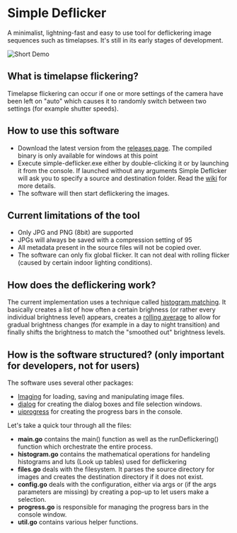 # Simple Deflicker
A minimalist, lightning-fast and easy to use tool for deflickering image sequences such as timelapses.
It's still in its early stages of development.

![Short Demo](demo_church.gif)

## What is timelapse flickering?
Timelapse flickering can occur if one or more settings of the camera have been left on "auto" which causes it to randomly switch between two settings (for example shutter speeds).

## How to use this software
* Download the latest version from the [releases page](https://github.com/StruffelProductions/simple-deflicker/releases). The compiled binary is only available for windows at this point
* Execute simple-deflicker.exe either by double-clicking it or by launching it from the console. If launched without any arguments Simple Deflicker will ask you to specify a source and destination folder. Read the [wiki](https://github.com/StruffelProductions/simple-deflicker/wiki) for more details.
* The software will then start deflickering the images.

## Current limitations of the tool
* Only JPG and PNG (8bit) are supported
* JPGs will always be saved with a compression setting of 95
* All metadata present in the source files will not be copied over.
* The software can only fix global flicker. It can not deal with rolling flicker (caused by certain indoor lighting conditions).

## How does the deflickering work?
The current implementation uses a technique called [histogram matching](https://en.wikipedia.org/wiki/Histogram_matching). It basically creates a list of how often a certain brighness (or rather every individual brightness level) appears, creates a [rolling average](https://en.wikipedia.org/wiki/Moving_average) to allow for gradual brightness changes (for example in a day to night transition) and finally shifts the brightness to match the "smoothed out" brightness levels.

## How is the software structured? (only important for developers, not for users)
The software uses several other packages:
* [Imaging](https://github.com/disintegration/imaging) for loading, saving and manipulating image files.
* [dialog](https://github.com/sqweek/dialog) for creating the dialog boxes and file selection windows.
* [uiprogress](https://github.com/gosuri/uiprogress) for creating the progress bars in the console.

Let's take a quick tour through all the files:
* **main.go** contains the main() function as well as the runDeflickering() function which orchestrate the entire process.
* **histogram.go** contains the mathematical operations for handeling histograms and luts (Look up tables) used for deflickering
* **files.go** deals with the filesystem. It parses the source directory for images and creates the destination directory if it does not exist.
* **config.go** deals with the configuration, either via args or (if the args parameters are missing) by creating a pop-up to let users make a selection.
* **progress.go** is responsible for managing the progress bars in the console window.
* **util.go** contains various helper functions.

